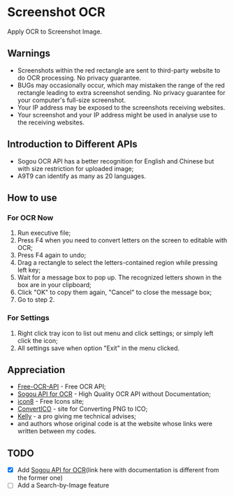 # Screenshot OCR

Apply OCR to Screenshot Image.

## Warnings

- Screenshots within the red rectangle are sent to third-party website to do OCR processing. No privacy guarantee.
- BUGs may occasionally occur, which may mistaken the range of the red rectangle leading to extra screenshot sending. No privacy guarantee for your computer's full-size screenshot.
- Your IP address may be exposed to the screenshots receiving websites.
- Your screenshot and your IP address might be used in analyse use to the receiving websites.

## Introduction to Different APIs

- Sogou OCR API has a better recognition for English and Chinese but with size restriction for uploaded image;
- A9T9 can identify as many as 20 languages.

## How to use

### For OCR Now

1. Run executive file;
2. Press F4 when you need to convert letters on the screen to editable with OCR;
3. Press F4 again to undo;
4. Drag a rectangle to select the letters-contained region while pressing left key;
5. Wait for a message box to pop up. The recognized letters shown in the box are in your clipboard;
6. Click "OK" to copy them again, "Cancel" to close the message box;
7. Go to step 2.

### For Settings

1. Right click tray icon to list out menu and click settings; or simply left click the icon;
2. All settings save when option "Exit" in the menu clicked.

## Appreciation

- [Free-OCR-API](https://github.com/A9T9/Free-OCR-API-CSharp) - Free OCR API;
- [Sogou API for OCR](http://ocr.shouji.sogou.com/v2/ocr/json) - High Quality OCR API without Documentation;
- [icon8](https://icons8.com/) - Free Icons site;
- [ConvertICO](https://convertico.com/) - site for Converting PNG to ICO;
- [Kelly](https://github.com/guo40020) - a pro giving me technical advises;
- and authors whose original code is at the website whose links were written between my codes.

## TODO

- [X] Add [Sogou API for OCR](http://ai.sogou.com/ai-docs/api/ocr)(link here with documentation is different from the former one)
- [ ] Add a Search-by-Image feature
